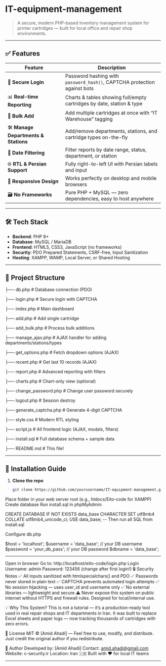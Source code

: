 # IT-equipment-management
> A secure, modern PHP-based inventory management system for printer cartridges — built for local office and repair shop environments.


---

## ✅ Features

| Feature | Description |
|--------|-------------|
| 🔐 **Secure Login** | Password hashing with `password_hash()`, CAPTCHA protection against bots |
| 📊 **Real-time Reporting** | Charts & tables showing full/empty cartridges by date, station & type |
| 🚀 **Bulk Add** | Add multiple cartridges at once with “IT Warehouse” tagging |
| 🛠️ **Manage Departments & Stations** | Add/remove departments, stations, and cartridge types on-the-fly |
| 📅 **Date Filtering** | Filter reports by date range, status, department, or station |
| 🌐 **RTL & Persian Support** | Fully right-to-left UI with Persian labels and input |
| 📱 **Responsive Design** | Works perfectly on desktop and mobile browsers |
| 🗃️ **No Frameworks** | Pure PHP + MySQL — zero dependencies, easy to host anywhere |

---

## 🛠️ Tech Stack

- **Backend**: PHP 8+  
- **Database**: MySQL / MariaDB  
- **Frontend**: HTML5, CSS3, JavaScript (no frameworks)  
- **Security**: PDO Prepared Statements, CSRF-free, Input Sanitization  
- **Hosting**: XAMPP, WAMP, Local Server, or Shared Hosting

---

## 📂 Project Structure
├── db.php # Database connection (PDO)

├── login.php # Secure login with CAPTCHA

├── index.php # Main dashboard

├── add.php # Add single cartridge

├── add_bulk.php # Process bulk additions

├── manage_ajax.php # AJAX handler for adding departments/stations/types

├── get_options.php # Fetch dropdown options (AJAX)

├── recent.php # Get last 10 records (AJAX)

├── report.php # Advanced reporting with filters

├── charts.php # Chart-only view (optional)

├── change_password.php # Change user password securely

├── logout.php # Session destroy

├── generate_captcha.php # Generate 4-digit CAPTCHA

├── style.css # Modern RTL styling

├── script.js # All frontend logic (AJAX, modals, filters)

├── install.sql # Full database schema + sample data

├── README.md # This file!



---

## 🚀 Installation Guide

1. **Clone the repo**
   ```bash
   git clone https://github.com/yourusername/IT-equipment-management.git
   
Place folder in your web server root
(e.g., htdocs/Eito-code for XAMPP)
Create database
Run install.sql in phpMyAdmin:

CREATE DATABASE IF NOT EXISTS data_base CHARACTER SET utf8mb4 COLLATE utf8mb4_unicode_ci;
USE data_base;
-- Then run all SQL from install.sql

Configure db.php

$host = 'localhost';
$username = 'data_base'; // your DB username
$password = 'your_db_pass'; // your DB password
$dbname = 'data_base';

----------------
Open in browser
Go to: http://localhost/eito-code/login.php
Login
Username: admin
Password: 123456 (change after first login!)
🔒 Security Notes
✅ All inputs sanitized with htmlspecialchars() and PDO
✅ Passwords never stored in plain text
✅ CAPTCHA prevents automated login attempts
✅ No session hijacking — uses user_id and username only
✅ No external libraries — lightweight and secure
⚠️ Never expose this system on public internet without HTTPS and firewall rules. Designed for local/internal use. 

💡 Why This System?
This is not a tutorial — it’s a production-ready tool used in real repair shops and IT departments in Iran.
It was built to replace Excel sheets and paper logs — now tracking thousands of cartridges with zero errors.

📜 License
MIT © [Amid Ahadi] — Feel free to use, modify, and distribute.
Just credit the original author if you redistribute.

👥 Author
Developed by: [Amid Ahadi]
Contact: amid.ahadi@gmail.com
Website: c-security.ir
Location: Iran 🇮🇷
Built with ❤️ for local IT teams




---

